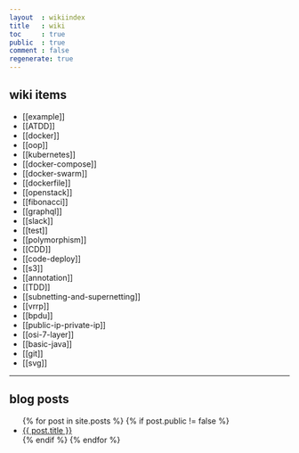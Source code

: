 ```yaml
---
layout  : wikiindex
title   : wiki
toc     : true
public  : true
comment : false
regenerate: true
---
```


## wiki items

* [[example]]
* [[ATDD]]
* [[docker]]
* [[oop]]
* [[kubernetes]]
* [[docker-compose]]
* [[docker-swarm]]
* [[dockerfile]]
* [[openstack]]
* [[fibonacci]]
* [[graphql]]
* [[slack]]
* [[test]]
* [[polymorphism]]
* [[CDD]]
* [[code-deploy]]
* [[s3]]
* [[annotation]]
* [[TDD]]
* [[subnetting-and-supernetting]]
* [[vrrp]]
* [[bpdu]]
* [[public-ip-private-ip]]
* [[osi-7-layer]]
* [[basic-java]]
* [[git]]
* [[svg]]

---

## blog posts
<div>
    <ul>
{% for post in site.posts %}
    {% if post.public != false %}
        <li>
            <a class="post-link" href="{{ post.url | prepend: site.baseurl }}">
                {{ post.title }}
            </a>
        </li>
    {% endif %}
{% endfor %}
    </ul>
</div>

